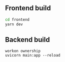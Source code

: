 ## Frontend build
```sh
cd frontend
yarn dev
```
## Backend build
```shell
workon ownership
uvicorn main:app --reload
```